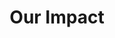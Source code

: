 ---
title: Our Impact
slug: /impact
sections:
  - title:
      text: Measuring Our Success
      color: text-dark
      styles:
        self:
          textAlign: center
      type: TitleBlock
    subtitle: Driving Sustainable Change Through Empowered Youth
    text: >
      The Catalyst Centre is committed to creating tangible, positive change across Africa. We measure our success by the empowerment of youth leaders and the progress made towards climate action and equitable resource governance. Our goal is to foster stronger, unified youth movements advocating for sustainable development.
    actions:
      - label: Support Our Mission
        url: /support-us # Link to the Support Us page
        icon: arrowRight
        iconPosition: right
        style: primary
        type: Button
    colors: bg-neutral-fg-dark
    styles:
      self:
        padding:
          - pt-40
          - pl-4
          - pb-40
          - pr-4
        alignItems: center
        flexDirection: col # Changed to column for intro text focus
        justifyContent: center
      text:
        textAlign: center
      subtitle:
        textAlign: center
    type: GenericSection
    backgroundImage:
      type: BackgroundImage
      altText: Visual representation of positive impact and growth
      backgroundSize: cover
      backgroundPosition: center
      backgroundRepeat: no-repeat
      opacity: 100
      url: /images/impact-background.jpg # Placeholder image
  - title:
      text: Expected Outcomes
      color: text-dark
      styles:
        self:
          textAlign: center
      type: TitleBlock
    subtitle: The Change We Aim to Create
    items:
      - title: Empowered Youth Leaders
        subtitle: Skilled & Networked
        text: >-
          Equipping a new generation with the knowledge, skills, and networks essential to effectively lead on climate action and sustainable resource governance initiatives across Africa.
        colors: bg-neutral-fg-dark
        styles:
          self:
            padding:
              - pt-8
              - pl-8
              - pb-8
              - pr-8
            textAlign: left
            borderRadius: x-large
            flexDirection: col
        type: FeaturedItem
        # Optional: Add relevant icon image here
      - title: Increased Collaboration
        subtitle: Unified Action
        text: >-
          Fostering greater collaboration among youth from diverse backgrounds and regions to collectively address complex climate and resource challenges through shared strategies.
        colors: bg-neutral-fg-dark
        styles:
          self:
            padding:
              - pt-8
              - pl-8
              - pb-8
              - pr-8
            textAlign: left
            borderRadius: x-large
            flexDirection: col
        type: FeaturedItem
        # Optional: Add relevant icon image here
      - title: Stronger Advocacy
        subtitle: Amplified Voices
        text: >-
          Building a unified, powerful youth movement capable of effectively advocating for equitable, just, and sustainable development policies and practices across the continent.
        colors: bg-neutral-fg-dark
        styles:
          self:
            padding:
              - pt-8
              - pl-8
              - pb-8
              - pr-8
            textAlign: left
            borderRadius: x-large
            flexDirection: col
        type: FeaturedItem
        # Optional: Add relevant icon image here
      - title: Greater Youth Representation
        subtitle: Influencing Decisions
        text: >-
          Increasing meaningful youth participation and influence within critical decision-making processes related to climate policy and resource governance at all levels.
        colors: bg-neutral-fg-dark
        styles:
          self:
            padding:
              - pt-8
              - pl-8
              - pb-8
              - pr-8
            textAlign: left
            borderRadius: x-large
            flexDirection: col
        type: FeaturedItem
        # Optional: Add relevant icon image here
    variant: two-col-grid # Example: Use 2x2 grid for outcomes
    colors: bg-light-fg-dark
    styles:
      self:
        padding:
          - pb-40
          - pt-16
          - pl-3
          - pr-3
        justifyContent: center
      subtitle:
        textAlign: center
    type: FeaturedItemsSection
  # Optional: Add a CarouselSection for Success Stories/Testimonials focused on impact
  - type: CarouselSection
    title:
      text: Success Stories
      color: text-dark
      styles:
        self:
         textAlign: center
      type: TitleBlock
    subtitle: Real Results from Our Work
    # Add items similar to the homepage/about page testimonial carousel, but focus on impact narratives
    items: [] # Populate with actual impact stories later
    elementId: impact-stories
    variant: next-prev-nav
    colors: bg-neutralAlt-fg-dark # Different background for variety
    styles:
      self:
        padding:
          - pt-16
          - pb-16
          - pl-16
          - pr-16
        justifyContent: center
      subtitle:
        textAlign: center
seo:
  metaTitle: Our Impact - The Catalyst Centre
  metaDescription: Discover the impact The Catalyst Centre is making in empowering youth leaders for climate action and sustainable resource governance in Africa.
  socialImage: /images/catalyst-centre-impact-share.jpg # Use site default or specific image
  type: Seo
type: PageLayout
---